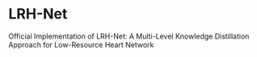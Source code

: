 # LRH-Net
Official Implementation of LRH-Net: A Multi-Level Knowledge Distillation Approach for Low-Resource Heart Network

